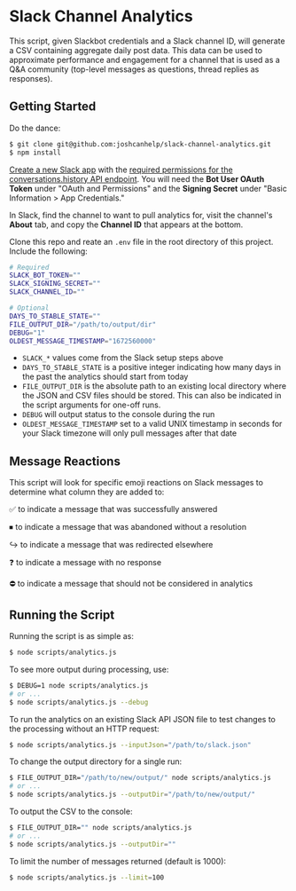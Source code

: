 # Slack Channel Analytics

This script, given Slackbot credentials and a Slack channel ID, will generate a CSV containing aggregate daily post data. This data can be used to approximate performance and engagement for a channel that is used as a Q&A community (top-level messages as questions, thread replies as responses).

## Getting Started

Do the dance:

```bash
$ git clone git@github.com:joshcanhelp/slack-channel-analytics.git
$ npm install
```

[Create a new Slack app](https://api.slack.com/apps?new_app=1&ref=bolt_start_hub) with the [required permissions for the conversations.history API endpoint](https://api.slack.com/methods/conversations.history#facts). You will need the **Bot User OAuth Token** under "OAuth and Permissions" and the **Signing Secret** under "Basic Information > App Credentials."

In Slack, find the channel to want to pull analytics for, visit the channel's **About** tab, and copy the **Channel ID** that appears at the bottom.

Clone this repo and reate an `.env` file in the root directory of this project. Include the following:

```bash
# Required
SLACK_BOT_TOKEN=""
SLACK_SIGNING_SECRET=""
SLACK_CHANNEL_ID=""

# Optional
DAYS_TO_STABLE_STATE=""
FILE_OUTPUT_DIR="/path/to/output/dir"
DEBUG="1"
OLDEST_MESSAGE_TIMESTAMP="1672560000"
```

- `SLACK_*` values come from the Slack setup steps above
- `DAYS_TO_STABLE_STATE` is a positive integer indicating how many days in the past the analytics should start from today
- `FILE_OUTPUT_DIR` is the absolute path to an existing local directory where the JSON and CSV files should be stored. This can also be indicated in the script arguments for one-off runs. 
- `DEBUG` will output status to the console during the run
- `OLDEST_MESSAGE_TIMESTAMP` set to a valid UNIX timestamp in seconds for your Slack timezone will only pull messages after that date

## Message Reactions

This script will look for specific emoji reactions on Slack messages to determine what column they are added to:

✅ to indicate a message that was successfully answered

⏹ to indicate a message that was abandoned without a resolution

↪️ to indicate a message that was redirected elsewhere

❓ to indicate a message with no response

⛔️ to indicate a message that should not be considered in analytics

## Running the Script

Running the script is as simple as:

```bash
$ node scripts/analytics.js
```

To see more output during processing, use:

```bash
$ DEBUG=1 node scripts/analytics.js
# or ... 
$ node scripts/analytics.js --debug
```

To run the analytics on an existing Slack API JSON file to test changes to the processing without an HTTP request:

```bash
$ node scripts/analytics.js --inputJson="/path/to/slack.json"
```

To change the output directory for a single run:

```bash
$ FILE_OUTPUT_DIR="/path/to/new/output/" node scripts/analytics.js
# or ... 
$ node scripts/analytics.js --outputDir="/path/to/new/output/"
```

To output the CSV to the console:

```bash
$ FILE_OUTPUT_DIR="" node scripts/analytics.js
# or ... 
$ node scripts/analytics.js --outputDir=""
```

To limit the number of messages returned (default is 1000):

```bash
$ node scripts/analytics.js --limit=100
```